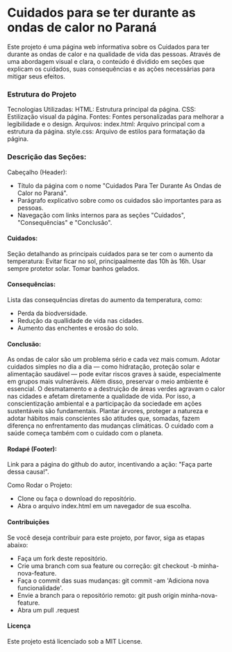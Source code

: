 # Cuidados para se ter durante as ondas de calor no Paraná
Este projeto é uma página web informativa sobre os Cuidados para ter durante as ondas de calor e na qualidade de vida das pessoas. Através de uma abordagem visual e clara, o conteúdo é dividido em seções que explicam os cuidados, suas consequências e as ações necessárias para mitigar seus efeitos.

### Estrutura do Projeto
Tecnologias Utilizadas:
HTML: Estrutura principal da página.
CSS: Estilização visual da página.
Fontes: Fontes personalizadas para melhorar a legibilidade e o design.
Arquivos:
index.html: Arquivo principal com a estrutura da página.
style.css: Arquivo de estilos para formatação da página.

### Descrição das Seções:
Cabeçalho (Header):
* Título da página com o nome "Cuidados Para Ter Durante As Ondas de Calor no Paraná".
* Parágrafo explicativo sobre como os cuidados são importantes para as pessoas.
* Navegação com links internos para as seções "Cuidados", "Consequências" e "Conclusão".

#### Cuidados:

Seção detalhando as principais cuidados para se ter com o aumento da temperatura:
Evitar ficar no sol, principaalmente das 10h às 16h.
Usar sempre protetor solar.
Tomar banhos gelados.

#### Consequências:

Lista das consequências diretas do aumento da temperatura, como:
* Perda da biodversidade.
* Redução da quallidade de vida nas cidades.
*  Aumento das enchentes e erosão do solo.


#### Conclusão:
 As ondas de calor são um problema sério e cada vez mais comum. Adotar cuidados simples no dia a dia — como hidratação, proteção solar e alimentação saudável — pode evitar riscos graves à saúde, especialmente em grupos mais vulneráveis.
 Além disso, preservar o meio ambiente é essencial. O desmatamento e a destruição de áreas verdes agravam o calor nas cidades e afetam diretamente a qualidade de vida. Por isso, a conscientização ambiental e a participação da sociedade em ações sustentáveis são fundamentais.
 Plantar árvores, proteger a natureza e adotar hábitos mais conscientes são atitudes que, somadas, fazem diferença no enfrentamento das mudanças climáticas. O cuidado com a saúde começa também com o cuidado com o planeta.


#### Rodapé (Footer):

Link para a página do github do autor, incentivando a ação: "Faça parte dessa causa!".

Como Rodar o Projeto:
* Clone ou faça o download do repositório.
* Abra o arquivo index.html em um navegador de sua escolha.

#### Contribuições
Se você deseja contribuir para este projeto, por favor, siga as etapas abaixo:
* Faça um fork deste repositório.
* Crie uma branch com sua feature ou correção: git checkout -b minha-nova-feature.
* Faça o commit das suas mudanças: git commit -am 'Adiciona nova funcionalidade'.
* Envie a branch para o repositório remoto: git push origin minha-nova-feature.
* Abra um pull .request

#### Licença
Este projeto está licenciado sob a MIT License.
